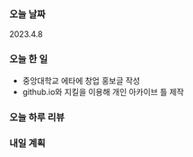 ### 오늘 날짜
2023.4.8

### 오늘 한 일
* 중앙대학교 에타에 창업 홍보글 작성
* github.io와 지킬을 이용해 개인 아카이브 틀 제작

### 오늘 하루 리뷰


### 내일 계획
